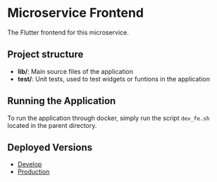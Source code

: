 # Microservice Frontend
The Flutter frontend for this microservice.

## Project structure

- **lib/**: Main source files of the application
- **test/**: Unit tests, used to test widgets or funtions in the application

## Running the Application
To run the application through docker, simply run the script `dev_fe.sh` located in the parent directory.

## Deployed Versions
- [Develop](http://dev-maersk-inbound.duckdns.org/#/)
- [Production](http://maersk-inbound.duckdns.org/#/)
